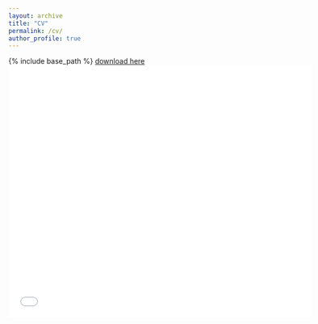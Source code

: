 ```yaml
---
layout: archive
title: "CV"
permalink: /cv/
author_profile: true
---
```


{% include base_path %}
<a href='http://asalova.github.io/files/Salova_CV_10_30_2020.pdf'>download here</a>
<embed src='/files/Salova_CV_09_16_2020.pdf' type="application/pdf" width="600px" height="500px" />